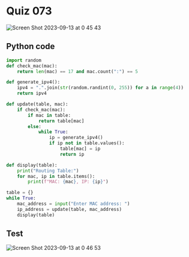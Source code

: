 # Quiz 073

![Screen Shot 2023-09-13 at 0 45 43](https://github.com/jovanovicjanna/year2/assets/111895127/aaa81f85-8386-44b1-bd71-8778b3612e3d)

## Python code

```.py
import random
def check_mac(mac):
    return len(mac) == 17 and mac.count(":") == 5

def generate_ipv4():
    ipv4 = ".".join(str(random.randint(0, 255)) for a in range(4))
    return ipv4

def update(table, mac):
    if check_mac(mac):
        if mac in table:
            return table[mac]
        else:
            while True:
                ip = generate_ipv4()
                if ip not in table.values():
                    table[mac] = ip
                    return ip

def display(table):
    print("Routing Table:")
    for mac, ip in table.items():
        print(f"MAC: {mac}, IP: {ip}")

table = {}
while True:
    mac_address = input("Enter MAC address: ")
    ip_address = update(table, mac_address)
    display(table)
```

## Test
![Screen Shot 2023-09-13 at 0 46 53](https://github.com/jovanovicjanna/year2/assets/111895127/923fc2ef-f95e-4946-858d-dd2f4c7b8b10)


